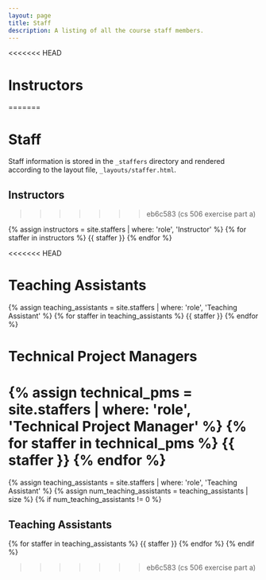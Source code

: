 ```yaml
---
layout: page
title: Staff
description: A listing of all the course staff members.
---
```


<<<<<<< HEAD
# Instructors
=======
# Staff

Staff information is stored in the `_staffers` directory and rendered according to the layout file, `_layouts/staffer.html`.

## Instructors
>>>>>>> eb6c583 (cs 506 exercise part a)

{% assign instructors = site.staffers | where: 'role', 'Instructor' %}
{% for staffer in instructors %}
{{ staffer }}
{% endfor %}

<<<<<<< HEAD
# Teaching Assistants

{% assign teaching_assistants = site.staffers | where: 'role', 'Teaching Assistant' %}
{% for staffer in teaching_assistants %}
{{ staffer }}
{% endfor %}

# Technical Project Managers

{% assign technical_pms = site.staffers | where: 'role', 'Technical Project Manager' %}
{% for staffer in technical_pms %}
{{ staffer }}
{% endfor %}
=======
{% assign teaching_assistants = site.staffers | where: 'role', 'Teaching Assistant' %}
{% assign num_teaching_assistants = teaching_assistants | size %}
{% if num_teaching_assistants != 0 %}
## Teaching Assistants

{% for staffer in teaching_assistants %}
{{ staffer }}
{% endfor %}
{% endif %}
>>>>>>> eb6c583 (cs 506 exercise part a)
